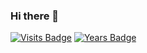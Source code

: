 ### Hi there 👋
[![Visits Badge](https://badges.pufler.dev/visits/Awhkrd)](https://badges.pufler.dev)
[![Years Badge](https://badges.pufler.dev/years/Awhkrd)](https://badges.pufler.dev)
<!--
**Awhkrd/Awhkrd** is a ✨ _special_ ✨ repository because its `README.md` (this file) appears on your GitHub profile.

Here are some ideas to get you started:

- 🔭 I’m currently working on ...
- 🌱 I’m currently learning ...
- 👯 I’m looking to collaborate on ...
- 🤔 I’m looking for help with ...
- 💬 Ask me about ...
- 📫 How to reach me: ...
- 😄 Pronouns: ...
- ⚡ Fun fact: ...
-->
